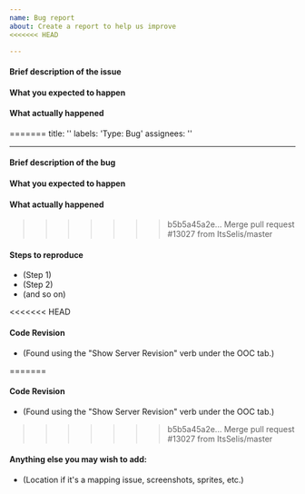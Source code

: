 ```yaml
---
name: Bug report
about: Create a report to help us improve
<<<<<<< HEAD

---
```


#### Brief description of the issue


#### What you expected to happen


#### What actually happened


=======
title: ''
labels: 'Type: Bug'
assignees: ''

---

<!-- Please DO NOT report 'suggestions' on GitHub. If your issue consists of an opinion about how something should be, it doesn't belong here. -->
<!-- If your issue consists of something not operating as intended, please report it below by filling out the template. -->
<!-- These directions will not appear in the issue, when submitted. -->

<!--Please provide a clear and concise description of what the bug is.-->
#### Brief description of the bug

<!--What normally happens when this occurs? Keep in mind that behavior may be different on other servers.-->
#### What you expected to happen

<!--Please use as much detail as possible when describing the bug behavior, including any context (things you did before) that might be relevant.-->
#### What actually happened

<!-- Same here, please include any context that might have contributed, such as actions taken right before.-->
>>>>>>> b5b5a45a2e... Merge pull request #13027 from ItsSelis/master
#### Steps to reproduce
- (Step 1)
- (Step 2)
- (and so on)

<<<<<<< HEAD
#### Code Revision
- (Found using the "Show Server Revision" verb under the OOC tab.)
 
=======
<!--Optional, you may remove this section.-->
#### Code Revision
- (Found using the "Show Server Revision" verb under the OOC tab.)
 
<!--Optional, you may remove this section.-->
>>>>>>> b5b5a45a2e... Merge pull request #13027 from ItsSelis/master
#### Anything else you may wish to add:
- (Location if it's a mapping issue, screenshots, sprites, etc.)
